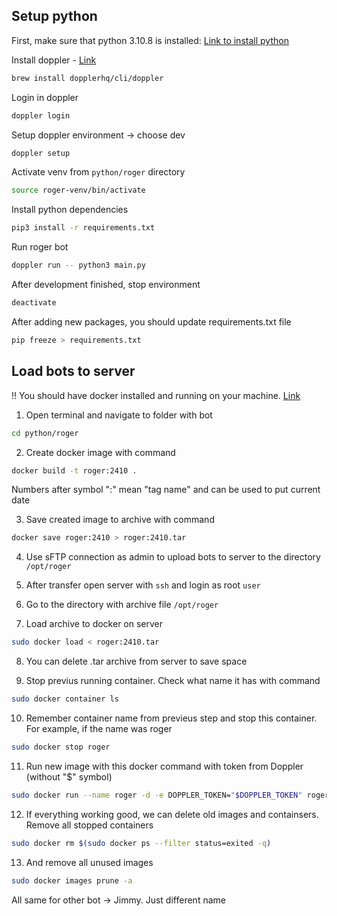 ## Setup python

First, make sure that python 3.10.8 is installed: [Link to install python](https://www.python.org/downloads/)

Install doppler - [Link](https://docs.doppler.com/docs/install-cli)

```bash
brew install dopplerhq/cli/doppler
```

Login in doppler

```bash
doppler login
```

Setup doppler environment -> choose dev

```bash
doppler setup
```

Activate venv from `python/roger` directory

```bash
source roger-venv/bin/activate
```

Install python dependencies

```bash
pip3 install -r requirements.txt
```

Run roger bot

```bash
doppler run -- python3 main.py
```

After development finished, stop environment

```bash
deactivate
```

After adding new packages, you should update requirements.txt file
```bash
pip freeze > requirements.txt
```

 ## Load bots to server

!! You should have docker installed and running on your machine. [Link](https://docs.docker.com/desktop/install/mac-install/)

1. Open terminal and navigate to folder with bot
```bash
cd python/roger
```

2. Create docker image with command 
```bash
docker build -t roger:2410 .
```
Numbers after symbol ":" mean "tag name" and can be used to put current date

3. Save created image to archive with command 
```bash
docker save roger:2410 > roger:2410.tar
```

4. Use sFTP connection as admin to upload bots to server to the directory `/opt/roger`

5. After transfer open server with `ssh` and login as root `user`

6. Go to the directory with archive file `/opt/roger`

7. Load archive to docker on server
```bash
sudo docker load < roger:2410.tar
```

8. You can delete .tar archive from server to save space

9. Stop previus running container. Check what name it has with command
```bash
sudo docker container ls
```

10. Remember container name from previeus step and stop this container. For example, if the name was roger
```bash
sudo docker stop roger
```

11. Run new image with this docker command with token from Doppler (without "$" symbol)
```bash
sudo docker run --name roger -d -e DOPPLER_TOKEN="$DOPPLER_TOKEN" roger:2410
```

12. If everything working good, we can delete old images and containsers. Remove all stopped containers
```bash
sudo docker rm $(sudo docker ps --filter status=exited -q)
```

13. And remove all unused images
```bash
sudo docker images prune -a
```

All same for other bot -> Jimmy. Just different name